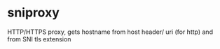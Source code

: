 # sniproxy
HTTP/HTTPS proxy, gets hostname from host header/ uri (for http) and from SNI tls extension
